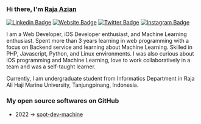 ### Hi there, I'm <a href="https://aziyan99.github.io" target="_blank">Raja Azian</a> 


[![Linkedin Badge](https://img.shields.io/badge/-LinkedIn-0e76a8?style=flat-square&logo=Linkedin&logoColor=white)](https://www.linkedin.com/in/raja-azian/)
[![Website Badge](https://img.shields.io/badge/Website-3b5998?style=flat-square&logo=google-chrome&logoColor=white)](https://aziyan99.github.io)
[![Twitter Badge](https://img.shields.io/badge/-Twitter-00acee?style=flat-square&logo=Twitter&logoColor=white)](https://twitter.com/iniezzy)
[![Instagram Badge](https://img.shields.io/badge/-Instagram-e4405f?style=flat-square&logo=Instagram&logoColor=white)](https://instagram.com/rajaazian_)

I am a Web Developer,  iOS Developer enthusiast, and Machine Learning enthusiast. Spent more than 3 years learning in web programming with a focus on Backend service and learning about Machine Learning. Skilled in PHP, Javascript, Python, and Linux environments. I was also curious about iOS programming and Machine Learning, love to work collaboratively in a team and was a self-taught learner.


Currently, I am undergraduate student from Informatics Department in Raja Ali Haji Marine University, Tanjungpinang, Indonesia.

### My open source softwares on GitHub

- 2022 &rarr; [spot-dev-machine](https://github.com/rioastamal/spot-dev-machine)
